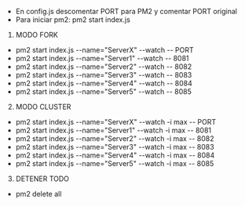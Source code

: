 * En config.js descomentar PORT para PM2 y comentar PORT original
* Para iniciar pm2: pm2 start index.js

1. MODO FORK
* pm2 start index.js --name="ServerX" --watch -- PORT
* pm2 start index.js --name="Server1" --watch -- 8081
* pm2 start index.js --name="Server2" --watch -- 8082
* pm2 start index.js --name="Server3" --watch -- 8083
* pm2 start index.js --name="Server4" --watch -- 8084
* pm2 start index.js --name="Server5" --watch -- 8085

2. MODO CLUSTER
* pm2 start index.js --name="ServerX" --watch -i max -- PORT
* pm2 start index.js --name="Server1" --watch -i max -- 8081
* pm2 start index.js --name="Server2" --watch -i max -- 8082
* pm2 start index.js --name="Server3" --watch -i max -- 8083
* pm2 start index.js --name="Server4" --watch -i max -- 8084
* pm2 start index.js --name="Server5" --watch -i max -- 8085

3. DETENER TODO
* pm2 delete all